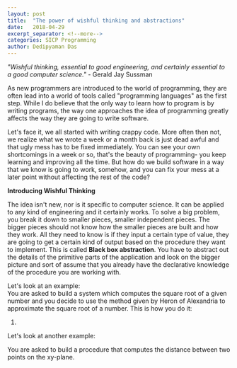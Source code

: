 ```yaml
---
layout: post
title:  "The power of wishful thinking and abstractions"
date:   2018-04-29
excerpt_separator: <!--more-->
categories: SICP Programming
author: Dedipyaman Das
---
```


_"Wishful thinking, essential to good engineering, and certainly essential to a good computer science."_ - Gerald Jay Sussman

As new programmers are introduced to the world of programming, they are often lead into a world of tools called "programming languages" as the first step. While I do believe that the only way to learn how to program is by writing programs, the way one approaches the idea of programming greatly affects the way they are going to write software. 
<!--more-->
Let's face it, we all started with writing crappy code. More often then not, we realize what we wrote a week or a month back is just dead awful and that ugly mess has to be fixed immediately. You can see your own shortcomings in a week or so, that's the beauty of programming- you keep learning and improving all the time. But how do we build software in a way that we know is going to work, somehow, and you can fix your mess at a later point without affecting the rest of the code? 

**Introducing Wishful Thinking**

The idea isn't new, nor is it specific to computer science. It can be applied to any kind of engineering and it certainly works. To solve a big problem, you break it down to smaller pieces, smaller independent pieces. The bigger pieces should not know how the smaller pieces are built and how they work. All they need to know is if they input a certain type of value, they are going to get a certain kind of output based on the procedure they want to implement. This is called **Black box abstraction**. You have to abstract out the details of the primitive parts of the application and look on the bigger picture and sort of assume that you already have the declarative knowledge of the procedure you are working with.

Let's look at an example:
<br>You are asked to build a system which computes the square root of a given number and you decide to use the method given by Heron of Alexandria to approximate the square root of a number. This is how you do it:

1. 

Let's look at another example:

You are asked to build a procedure that computes the distance between two points on the xy-plane. 